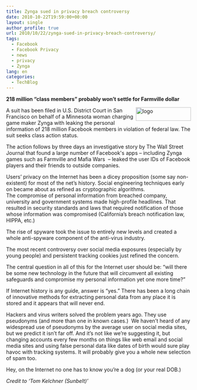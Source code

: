 ```yaml
---
title: Zynga sued in privacy breach controversy
date: 2010-10-22T19:59:00+00:00
layout: single
author_profile: true
url: 2010/10/22/zynga-sued-in-privacy-breach-controversy/
tags:
  - Facebook
  - Facebook Privacy
  - news
  - privacy
  - Zynga
lang: en
categories: 
  - TechBlog
---
```

**218 million “class members” probably won’t settle for Farmville dollar**

[<img title="logo" border="0" alt="logo" align="right" src="http://lh5.ggpht.com/_vaUVXcmC3OI/TMHmHYaSzoI/AAAAAAAAC2s/GMjxWe2sF64/logo_thumb%5B5%5D.png?imgmax=800" width="150" height="37" />](http://lh4.ggpht.com/_vaUVXcmC3OI/TMHmF58jRGI/AAAAAAAAC2o/obPDDZvWSro/s1600-h/logo%5B7%5D.png)A suit has been filed in U.S. District Court in San Francisco on behalf of a Minnesota woman charging game maker Zynga with leaking the personal information of 218 million Facebook members in violation of federal law. The suit seeks class action status.

The action follows by three days an investigative story by The Wall Street Journal that found a large number of Facebook's apps – including Zynga games such as Farmville and Mafia Wars  – leaked the user IDs of Facebook players and their friends to outside companies.

Users’ privacy on the Internet has been a dicey proposition (some say non-existent) for most of the net’s history. Social engineering techniques early on became about as refined as cryptographic algorithms.  
The compromise of personal information from breached company, university and government systems made high-profile headlines. That resulted in security standards and laws that required notification of those whose information was compromised (California’s breach notification law, HIPPA, etc.)

The rise of spyware took the issue to entirely new levels and created a whole anti-spyware component of the anti-virus industry.

The most recent controversy over social media exposures (especially by young people) and persistent tracking cookies just refined the concern.

The central question in all of this for the Internet user should be: “will there be some new technology in the future that will circumvent all existing safeguards and compromise my personal information yet one more time?”

If Internet history is any guide, answer is “yes.” There has been a long chain of innovative methods for extracting personal data from any place it is stored and it appears that will never end.

Hackers and virus writers solved the problem years ago. They use pseudonyms (and more than one in known cases.)  We haven’t heard of any widespread use of pseudonyms by the average user on social media sites, but we predict it isn’t far off. And it’s not like we’re suggesting it, but changing accounts every few months on things like web email and social media sites and using false personal data like dates of birth would sure play havoc with tracking systems. It will probably give you a whole new selection of spam too.

Hey, on the Internet no one has to know you’re a dog (or your real DOB.)

_Credit to ‘Tom Kelchner (Sunbelt)’_